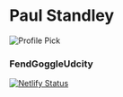 # __Paul Standley__

![Profile Pick](http://res.cloudinary.com/pieol2/image/upload/v1516543296/profile-small.png)

### FendGoggleUdcity

[![Netlify Status](https://api.netlify.com/api/v1/badges/570baf96-6c6a-4924-bb3b-01c2f500d0fb/deploy-status)](https://app.netlify.com/sites/udpixelart/deploys)

